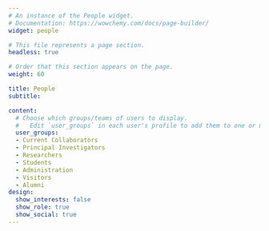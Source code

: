 ```yaml
---
# An instance of the People widget.
# Documentation: https://wowchemy.com/docs/page-builder/
widget: people

# This file represents a page section.
headless: true

# Order that this section appears on the page.
weight: 60

title: People
subtitle:

content:
  # Choose which groups/teams of users to display.
  #   Edit `user_groups` in each user's profile to add them to one or more of these groups.
  user_groups:
  - Current Collaborators
  - Principal Investigators
  - Researchers
  - Students
  - Administration
  - Visitors
  - Alumni
design:
  show_interests: false
  show_role: true
  show_social: true
---
```

